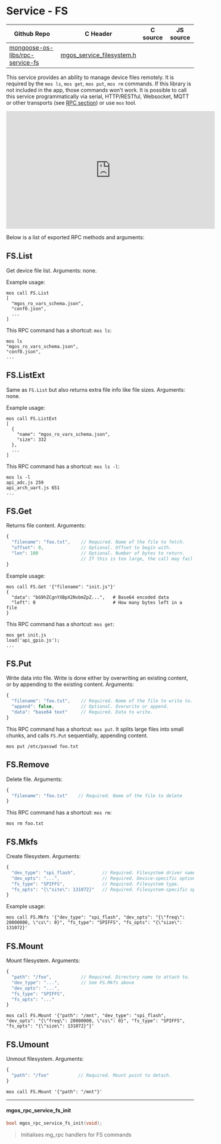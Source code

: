 # Service - FS
| Github Repo | C Header | C source  | JS source |
| ----------- | -------- | --------  | ----------------- |
| [mongoose-os-libs/rpc-service-fs](https://github.com/mongoose-os-libs/rpc-service-fs) | [mgos_service_filesystem.h](https://github.com/mongoose-os-libs/rpc-service-fs/tree/master/include/mgos_service_filesystem.h) | &nbsp;  | &nbsp;         |



This service provides an ability to manage device files remotely.
It is required by the `mos ls`, `mos get`, `mos put`, `mos rm` commands.
If this library is not included in the app, those commands won't work.
It is possible to call this service programmatically via serial, HTTP/RESTful,
Websocket, MQTT or other transports
(see [RPC section](/docs/userguide/rpc.md)) or use `mos` tool.

<iframe src="https://www.youtube.com/embed/z5JltFNF_RE"
  width="560" height="315" frameborder="0" allowfullscreen></iframe>

Below is a list of exported RPC methods and arguments:

## FS.List
Get device file list. Arguments: none.

Example usage:

<pre class="command-line language-bash" data-user="chris" data-host="localhost" data-output="2-100"><code>mos call FS.List
[
  "mgos_ro_vars_schema.json",
  "conf0.json",
  ...
]</code></pre>

This RPC command has a shortcut: `mos ls`:

<pre class="command-line language-bash" data-user="chris" data-host="localhost" data-output="2-100"><code>mos ls
"mgos_ro_vars_schema.json",
"conf0.json",
...</code></pre>


## FS.ListExt
Same as `FS.List` but also returns extra file info like file sizes.
Arguments: none.

Example usage:

<pre class="command-line language-bash" data-user="chris" data-host="localhost" data-output="2-100"><code>mos call FS.ListExt
[
  {
    "name": "mgos_ro_vars_schema.json",
    "size": 332
  },
  ...
]</code></pre>

This RPC command has a shortcut: `mos ls -l`:

<pre class="command-line language-bash" data-user="chris" data-host="localhost" data-output="2-100"><code>mos ls -l
api_adc.js 259
api_arch_uart.js 651
...</code></pre>


## FS.Get
Returns file content. Arguments:
```javascript
{
  "filename": "foo.txt",    // Required. Name of the file to fetch.
  "offset": 0,              // Optional. Offset to begin with.
  "len": 100                // Optional. Number of bytes to return.
                            // If this is too large, the call may fail with OOM.
}
```

Example usage:

<pre class="command-line language-bash" data-user="chris" data-host="localhost" data-output="2-100"><code>mos call FS.Get '{"filename": "init.js"}'
{
  "data": "bG9hZCgnYXBpX2NvbmZpZ...",   # Base64 encoded data
  "left": 0                             # How many bytes left in a file
}</code></pre>

This RPC command has a shortcut: `mos get`:

<pre class="command-line language-bash" data-user="chris" data-host="localhost" data-output="2-100"><code>mos get init.js
load('api_gpio.js');
...</code></pre>


## FS.Put
Write data into file. Write is done either by overwriting an existing
content, or by appending to the existing content. Arguments:
```javascript
{
  "filename": "foo.txt",    // Required. Name of the file to write to.
  "append": false,          // Optional. Overwrite or append.
  "data": "base64 text"     // Required. Data to write.
}
```

This RPC command has a shortcut: `mos put`. It splits large files into
small chunks, and calls `FS.Put` sequentially, appending content.

<pre class="command-line language-bash" data-user="chris" data-host="localhost" data-output="2-100"><code>mos put /etc/passwd foo.txt</code></pre>

## FS.Remove
Delete file. Arguments:
```javascript
{
  "filename": "foo.txt"    // Required. Name of the file to delete
}
```

This RPC command has a shortcut: `mos rm`:
<pre class="command-line language-bash" data-user="chris" data-host="localhost" data-output="2-100"><code>mos rm foo.txt</code></pre>


## FS.Mkfs
Create filesystem. Arguments:
```javascript
{
  "dev_type": "spi_flash",          // Required. Filesystem driver name.
  "dev_opts": "...",                // Required. Device-specific options.
  "fs_type": "SPIFFS",              // Required. Filesystem type.
  "fs_opts": "{\"site\": 131072}"   // Required. Filesystem-specific options.
}
```

Example usage:
<pre class="command-line language-bash" data-user="chris" data-host="localhost" data-output="2-100"><code>mos call FS.Mkfs '{"dev_type": "spi_flash", "dev_opts": "{\"freq\": 20000000, \"cs\": 0}", "fs_type": "SPIFFS", "fs_opts": "{\"size\": 131072}'</code></pre>

## FS.Mount
Mount filesystem. Arguments:
```javascript
{
  "path": "/foo",           // Required. Directory name to attach to.
  "dev_type": "...",        // See FS.Mkfs above
  "dev_opts": "...",
  "fs_type": "SPIFFS",
  "fs_opts": "..."
}
```

<pre class="command-line language-bash" data-user="chris" data-host="localhost" data-output="2-100"><code>mos call FS.Mount '{"path": "/mnt", "dev_type": "spi_flash", "dev_opts": "{\"freq\": 20000000, \"cs\": 0}", "fs_type": "SPIFFS", "fs_opts": "{\"size\": 131072}"}'</code></pre>


## FS.Umount
Unmout filesystem. Arguments:
```javascript
{
  "path": "/foo"           // Required. Mount point to detach.
}
```

<pre class="command-line language-bash" data-user="chris" data-host="localhost" data-output="2-100"><code>mos call FS.Mount '{"path": "/mnt"}'</code></pre>


 ----- 
#### mgos_rpc_service_fs_init

```c
bool mgos_rpc_service_fs_init(void);
```
> 
> Initialises mg_rpc handlers for FS commands
>  
